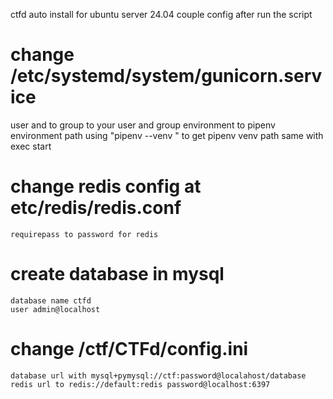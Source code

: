 ctfd auto install for ubuntu server 24.04
couple config after run the script

# change /etc/systemd/system/gunicorn.service
  user and to group to your user and group
  environment to pipenv environment path using "pipenv --venv " to get pipenv venv path
  same with exec start
# change redis config at etc/redis/redis.conf
    requirepass to password for redis
# create database in mysql 
    database name ctfd 
    user admin@localhost 
        
# change /ctf/CTFd/config.ini
    database url with mysql+pymysql://ctf:password@localahost/database
    redis url to redis://default:redis password@localhost:6397
